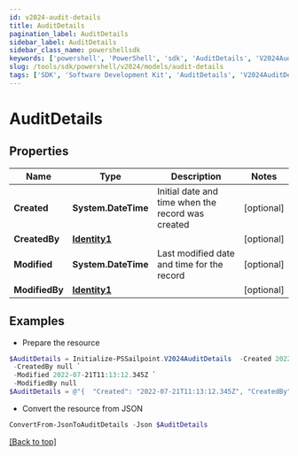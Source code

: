 ```yaml
---
id: v2024-audit-details
title: AuditDetails
pagination_label: AuditDetails
sidebar_label: AuditDetails
sidebar_class_name: powershellsdk
keywords: ['powershell', 'PowerShell', 'sdk', 'AuditDetails', 'V2024AuditDetails'] 
slug: /tools/sdk/powershell/v2024/models/audit-details
tags: ['SDK', 'Software Development Kit', 'AuditDetails', 'V2024AuditDetails']
---
```



# AuditDetails

## Properties

Name | Type | Description | Notes
------------ | ------------- | ------------- | -------------
**Created** | **System.DateTime** | Initial date and time when the record was created | [optional] 
**CreatedBy** | [**Identity1**](identity1) |  | [optional] 
**Modified** | **System.DateTime** | Last modified date and time for the record | [optional] 
**ModifiedBy** | [**Identity1**](identity1) |  | [optional] 

## Examples

- Prepare the resource
```powershell
$AuditDetails = Initialize-PSSailpoint.V2024AuditDetails  -Created 2022-07-21T11:13:12.345Z `
 -CreatedBy null `
 -Modified 2022-07-21T11:13:12.345Z `
 -ModifiedBy null
$AuditDetails = @"{  "Created": "2022-07-21T11:13:12.345Z", "CreatedBy": null, "Modified": "2022-07-21T11:13:12.345Z", "ModifiedBy": null }"@
```

- Convert the resource from JSON
```powershell
ConvertFrom-JsonToAuditDetails -Json $AuditDetails
```


[[Back to top]](#) 

